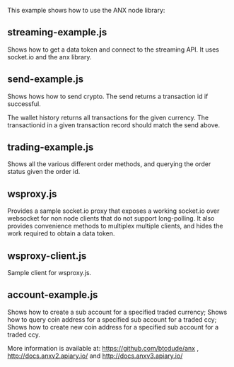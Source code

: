 This example shows how to use the ANX node library:

streaming-example.js
--------------------
Shows how to get a data token and connect to the streaming API.
It uses socket.io and the anx library.

send-example.js
---------------
Shows hows how to send crypto.
The send returns a transaction id if successful.

The wallet history returns all transactions for the given currency. The transactionid in a given transaction record should match the send above.

trading-example.js
------------------
Shows all the various different order methods, and querying the order status given the order id.

wsproxy.js
----------
Provides a sample socket.io proxy that exposes a working socket.io over websocket for non node clients that do not support long-polling.
It also provides convenience methods to multiplex multiple clients, and hides the work required to obtain a data token.

wsproxy-client.js
-----------------
Sample client for wsproxy.js.

account-example.js
------------------
Shows how to create a sub account for a specified traded currency;
Shows how to query coin address for a specified sub account for a traded ccy;
Shows how to create new coin address for a specified sub account for a traded ccy.


More information is available at: https://github.com/btcdude/anx , http://docs.anxv2.apiary.io/ and http://docs.anxv3.apiary.io/
